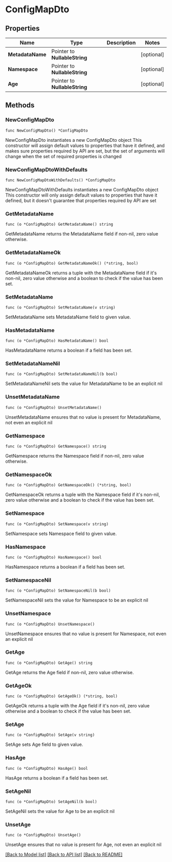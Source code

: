 # ConfigMapDto

## Properties

Name | Type | Description | Notes
------------ | ------------- | ------------- | -------------
**MetadataName** | Pointer to **NullableString** |  | [optional] 
**Namespace** | Pointer to **NullableString** |  | [optional] 
**Age** | Pointer to **NullableString** |  | [optional] 

## Methods

### NewConfigMapDto

`func NewConfigMapDto() *ConfigMapDto`

NewConfigMapDto instantiates a new ConfigMapDto object
This constructor will assign default values to properties that have it defined,
and makes sure properties required by API are set, but the set of arguments
will change when the set of required properties is changed

### NewConfigMapDtoWithDefaults

`func NewConfigMapDtoWithDefaults() *ConfigMapDto`

NewConfigMapDtoWithDefaults instantiates a new ConfigMapDto object
This constructor will only assign default values to properties that have it defined,
but it doesn't guarantee that properties required by API are set

### GetMetadataName

`func (o *ConfigMapDto) GetMetadataName() string`

GetMetadataName returns the MetadataName field if non-nil, zero value otherwise.

### GetMetadataNameOk

`func (o *ConfigMapDto) GetMetadataNameOk() (*string, bool)`

GetMetadataNameOk returns a tuple with the MetadataName field if it's non-nil, zero value otherwise
and a boolean to check if the value has been set.

### SetMetadataName

`func (o *ConfigMapDto) SetMetadataName(v string)`

SetMetadataName sets MetadataName field to given value.

### HasMetadataName

`func (o *ConfigMapDto) HasMetadataName() bool`

HasMetadataName returns a boolean if a field has been set.

### SetMetadataNameNil

`func (o *ConfigMapDto) SetMetadataNameNil(b bool)`

 SetMetadataNameNil sets the value for MetadataName to be an explicit nil

### UnsetMetadataName
`func (o *ConfigMapDto) UnsetMetadataName()`

UnsetMetadataName ensures that no value is present for MetadataName, not even an explicit nil
### GetNamespace

`func (o *ConfigMapDto) GetNamespace() string`

GetNamespace returns the Namespace field if non-nil, zero value otherwise.

### GetNamespaceOk

`func (o *ConfigMapDto) GetNamespaceOk() (*string, bool)`

GetNamespaceOk returns a tuple with the Namespace field if it's non-nil, zero value otherwise
and a boolean to check if the value has been set.

### SetNamespace

`func (o *ConfigMapDto) SetNamespace(v string)`

SetNamespace sets Namespace field to given value.

### HasNamespace

`func (o *ConfigMapDto) HasNamespace() bool`

HasNamespace returns a boolean if a field has been set.

### SetNamespaceNil

`func (o *ConfigMapDto) SetNamespaceNil(b bool)`

 SetNamespaceNil sets the value for Namespace to be an explicit nil

### UnsetNamespace
`func (o *ConfigMapDto) UnsetNamespace()`

UnsetNamespace ensures that no value is present for Namespace, not even an explicit nil
### GetAge

`func (o *ConfigMapDto) GetAge() string`

GetAge returns the Age field if non-nil, zero value otherwise.

### GetAgeOk

`func (o *ConfigMapDto) GetAgeOk() (*string, bool)`

GetAgeOk returns a tuple with the Age field if it's non-nil, zero value otherwise
and a boolean to check if the value has been set.

### SetAge

`func (o *ConfigMapDto) SetAge(v string)`

SetAge sets Age field to given value.

### HasAge

`func (o *ConfigMapDto) HasAge() bool`

HasAge returns a boolean if a field has been set.

### SetAgeNil

`func (o *ConfigMapDto) SetAgeNil(b bool)`

 SetAgeNil sets the value for Age to be an explicit nil

### UnsetAge
`func (o *ConfigMapDto) UnsetAge()`

UnsetAge ensures that no value is present for Age, not even an explicit nil

[[Back to Model list]](../README.md#documentation-for-models) [[Back to API list]](../README.md#documentation-for-api-endpoints) [[Back to README]](../README.md)


